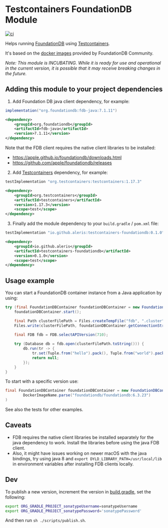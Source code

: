 # Testcontainers FoundationDB Module

[![ci](https://github.com/aleris/testcontainers-foundationdb/actions/workflows/ci.yml/badge.svg)](https://github.com/aleris/testcontainers-foundationdb/actions/workflows/ci.yml)

Helps running [FoundationDB](https://www.foundationdb.org/) using [Testcontainers](https://www.testcontainers.org/).

It's based on the [docker images](https://hub.docker.com/r/foundationdb/foundationdb) provided by FoundationDB
Community.

_Note: This module is INCUBATING. While it is ready for use and operational in the current version, it is possible that
it may receive breaking changes in the future._


## Adding this module to your project dependencies

1. Add Foundation DB java client dependency, for example:

```groovy
implementation("org.foundationdb:fdb-java:7.1.11")
```

```xml
<dependency>
    <groupId>org.foundationdb</groupId>
    <artifactId>fdb-java</artifactId>
    <version>7.1.11</version>
</dependency>
```

Note that the FDB client requires the native client libraries to be installed:
- https://apple.github.io/foundationdb/downloads.html
- https://github.com/apple/foundationdb/releases

2. Add [Testcontainers](https://www.testcontainers.org/quickstart/junit_5_quickstart/) dependency, for example: 

```groovy
testImplementation "org.testcontainers:testcontainers:1.17.3"
```

```xml
<dependency>
    <groupId>org.testcontainers</groupId>
    <artifactId>testcontainers</artifactId>
    <version>1.17.3</version>
    <scope>test</scope>
</dependency>
```

3. Finally add the module dependency to your `build.gradle` / `pom.xml` file:

```groovy
testImplementation "io.github.aleris:testcontainers-foundationdb:0.1.0"
```

```xml
<dependency>
    <groupId>io.github.aleris</groupId>
    <artifactId>testcontainers-foundationdb</artifactId>
    <version>0.1.0</version>
    <scope>test</scope>
</dependency>
```


## Usage example

You can start a FoundationDB container instance from a Java application by using:

```java
try (final FoundationDBContainer foundationDBContainer = new FoundationDBContainer()) {
    foundationDBContainer.start();

    final Path clusterFilePath = Files.createTempFile("fdb", ".cluster");
    Files.write(clusterFilePath, foundationDBContainer.getConnectionString().getBytes(StandardCharsets.UTF_8));

    final FDB fdb = FDB.selectAPIVersion(710);
    
    try (Database db = fdb.open(clusterFilePath.toString())) {
        db.run(tr -> {
            tr.set(Tuple.from("hello").pack(), Tuple.from("world").pack());
            return null;
        });
    }
}
```

To start with a specific version use:

```java
final FoundationDBContainer foundationDBContainer = new FoundationDBContainer(
        DockerImageName.parse("foundationdb/foundationdb:6.3.23")
)
```

See also the tests for other examples.

## Caveats

- FDB requires the native client libraries be installed separately for the java dependency to work. Install the
  libraries before using the java FDB client.
- Also, it might have issues working on newer macOS with the java bindings, try using java 8 and
  `export DYLD_LIBRARY_PATH=/usr/local/lib` in environment variables after installing FDB clients locally.

## Dev

To publish a new version, increment the version in [build.gradle](./build.gradle), set the following:

```sh
export ORG_GRADLE_PROJECT_sonatypeUsername=sonatypeUsername
export ORG_GRADLE_PROJECT_sonatypePassword='sonatypePassword'
```

And then run `sh ./scripts/publish.sh`.
